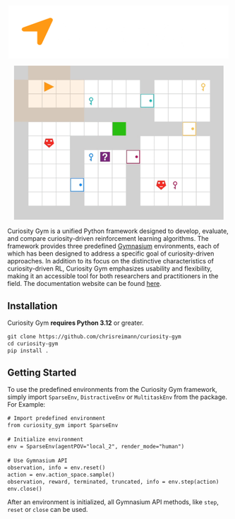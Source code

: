 <p align="center">
    <img src="docs/source/images/curiosity_logo_white.png" width="500px"/>
</p>
<p align="center">
    <img src="docs/source/images/SparseEnv_optimal_local.gif" width="475px"/>
</p>

Curiosity Gym is a unified Python framework designed to develop, evaluate, and compare curiosity-driven reinforcement learning algorithms. The framework provides three predefined [Gymnasium](https://github.com/Farama-Foundation/Gymnasium) environments, each of which has been designed to address a specific goal of curiosity-driven approaches. In addition to its
focus on the distinctive characteristics of curiosity-driven RL, Curiosity Gym
emphasizes usability and flexibility, making it an accessible tool for both researchers and practitioners in the field. The documentation website can be found [here](https://curiosity-gym.readthedocs.io).



## Installation
Curiosity Gym **requires Python 3.12** or greater.

```
git clone https://github.com/chrisreimann/curiosity-gym
cd curiosity-gym
pip install .
```

## Getting Started
To use the predefined environments from the Curiosity Gym framework, simply import `SparseEnv`, `DistractiveEnv` or `MultitaskEnv` from the package. For Example:

```
# Import predefined environment
from curiosity_gym import SparseEnv

# Initialize environment
env = SparseEnv(agentPOV="local_2", render_mode="human")

# Use Gymnasium API
observation, info = env.reset()
action = env.action_space.sample()
observation, reward, terminated, truncated, info = env.step(action)
env.close()
```
After an environment is initialized, all Gymnasium API methods, like `step`, `reset` or `close` can be used.